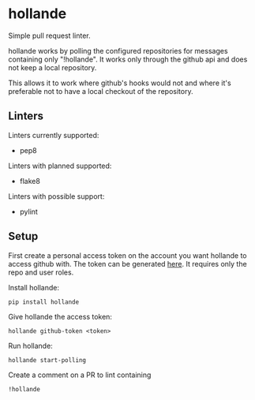# hollande

Simple pull request linter.

hollande works by polling the configured repositories for messages containing only "!hollande".
It works only through the github api and does not keep a local repository.

This allows it to work where github's hooks would not and where it's
preferable not to have a local checkout of the repository.

## Linters
Linters currently supported:

* pep8

Linters with planned supported:

* flake8

Linters with possible support:

* pylint

## Setup

First create a personal access token on the account you want hollande to access github with.
The token can be generated [here](https://github.com/settings/applications).  It requires
only the repo and user roles.

Install hollande:
```
pip install hollande
```

Give hollande the access token:
```
hollande github-token <token>
```

Run hollande:
```
hollande start-polling
```

Create a comment on a PR to lint containing
```
!hollande
```
